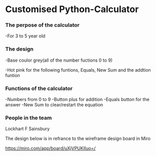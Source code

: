 # Customised Python-Calculator

### The perpose of the calculator
-For 3 to 5 year old 

### The design 
-Base coulor grey(all of the number fuctions 0 to 9) 

-Hot pink for the following funtions, Equals, New Sum and the addtion funtion 

### Functions of the calculator 
-Numbers from 0 to 9
-Button plus for addition 
-Equals button for the answer
-New Sum to clear/restart the equation

### People in the team
Lockhart F Sainsbury

The design below is in refrance to the wireframe design board in Miro

https://miro.com/app/board/uXjVPUKIIuo=/

